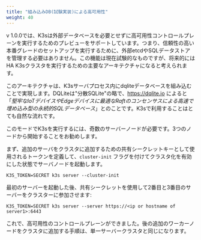 ```yaml
---
title: "組み込みDB(試験実装)による高可用性"
weight: 40
---
```


v 1.0.0では、K3sは外部データベースを必要とせずに高可用性コントロールプレーンを実行するためのプレビューをサポートしています。つまり、信頼性の高い本番グレードのセットアップを実行するために、外部etcdやSQLデータストアを管理する必要はありません。この機能は現在試験的なものですが、将来的にはHA K3sクラスタを実行するための主要なアーキテクチャになると考えられます。

このアーキテクチャは、K3sサーバプロセス内にdqliteデータベースを組み込むことで実現します。DQLiteは"分散SQLite"の略で、https://dqlite.io によると「*堅牢なIoTデバイスやEdgeデバイスに最適なRaftのコンセンサスによる高速で埋め込み型の永続的SQLデータベース*」とのことです。K3sで利用することはとても自然な流れです。

このモードでK3sを実行するには、奇数のサーバーノードが必要です。3つのノードから開始することをお勧めします。

まず、追加のサーバをクラスタに追加するための共有シークレットキーとして使用されるトークンを定義して、`cluster-init` フラグを付けてクラスタ化を有効にした状態でサーバノードを起動します。
```
K3S_TOKEN=SECRET k3s server --cluster-init
```

最初のサーバーを起動した後、共有シークレットを使用して2番目と3番目のサーバーをクラスターに参加させます:
```
K3S_TOKEN=SECRET k3s server --server https://<ip or hostname of server1>:6443
```

これで、高可用性のコントロールプレーンができました。後の追加のワーカーノードをクラスタに追加する手順は、単一サーバークラスタと同じになります。


